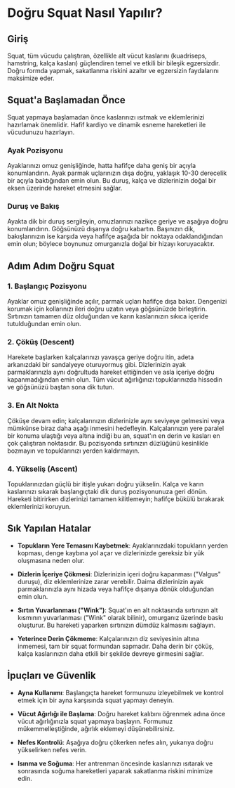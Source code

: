 # Doğru Squat Nasıl Yapılır?

## Giriş

Squat, tüm vücudu çalıştıran, özellikle alt vücut kaslarını (kuadriseps, hamstring, kalça kasları) güçlendiren temel ve etkili bir bileşik egzersizdir. Doğru formda yapmak, sakatlanma riskini azaltır ve egzersizin faydalarını maksimize eder.

## Squat'a Başlamadan Önce

Squat yapmaya başlamadan önce kaslarınızı ısıtmak ve eklemlerinizi hazırlamak önemlidir. Hafif kardiyo ve dinamik esneme hareketleri ile vücudunuzu hazırlayın.

### Ayak Pozisyonu

Ayaklarınızı omuz genişliğinde, hatta hafifçe daha geniş bir açıyla konumlandırın. Ayak parmak uçlarınızın dışa doğru, yaklaşık 10-30 derecelik bir açıyla baktığından emin olun. Bu duruş, kalça ve dizlerinizin doğal bir eksen üzerinde hareket etmesini sağlar.

### Duruş ve Bakış

Ayakta dik bir duruş sergileyin, omuzlarınızı nazikçe geriye ve aşağıya doğru konumlandırın. Göğsünüzü dışarıya doğru kabartın. Başınızın dik, bakışlarınızın ise karşıda veya hafifçe aşağıda bir noktaya odaklandığından emin olun; böylece boynunuz omurganızla doğal bir hizayı koruyacaktır.

## Adım Adım Doğru Squat

### 1. Başlangıç Pozisyonu

Ayaklar omuz genişliğinde açılır, parmak uçları hafifçe dışa bakar. Dengenizi korumak için kollarınızı ileri doğru uzatın veya göğsünüzde birleştirin. Sırtınızın tamamen düz olduğundan ve karın kaslarınızın sıkıca içeride tutulduğundan emin olun.

### 2. Çöküş (Descent)

Harekete başlarken kalçalarınızı yavaşça geriye doğru itin, adeta arkanızdaki bir sandalyeye oturuyormuş gibi. Dizlerinizin ayak parmaklarınızla aynı doğrultuda hareket ettiğinden ve asla içeriye doğru kapanmadığından emin olun. Tüm vücut ağırlığınızı topuklarınızda hissedin ve göğsünüzü baştan sona dik tutun.

### 3. En Alt Nokta

Çöküşe devam edin; kalçalarınızın dizlerinizle aynı seviyeye gelmesini veya mümkünse biraz daha aşağı inmesini hedefleyin. Kalçalarınızın yere paralel bir konuma ulaştığı veya altına indiği bu an, squat'ın en derin ve kasları en çok çalıştıran noktasıdır. Bu pozisyonda sırtınızın düzlüğünü kesinlikle bozmayın ve topuklarınızı yerden kaldırmayın.

### 4. Yükseliş (Ascent)

Topuklarınızdan güçlü bir itişle yukarı doğru yükselin. Kalça ve karın kaslarınızı sıkarak başlangıçtaki dik duruş pozisyonunuza geri dönün. Hareketi bitirirken dizlerinizi tamamen kilitlemeyin; hafifçe bükülü bırakarak eklemlerinizi koruyun.

## Sık Yapılan Hatalar

*   **Topukların Yere Temasını Kaybetmek**: Ayaklarınızdaki topukların yerden kopması, denge kaybına yol açar ve dizlerinizde gereksiz bir yük oluşmasına neden olur.

*   **Dizlerin İçeriye Çökmesi**: Dizlerinizin içeri doğru kapanması ("Valgus" duruşu), diz eklemlerinize zarar verebilir. Daima dizlerinizin ayak parmaklarınızla aynı hizada veya hafifçe dışarıya dönük olduğundan emin olun.

*   **Sırtın Yuvarlanması ("Wink")**: Squat'ın en alt noktasında sırtınızın alt kısmının yuvarlanması ("Wink" olarak bilinir), omurganız üzerinde baskı oluşturur. Bu hareketi yaparken sırtınızın dümdüz kalmasını sağlayın.

*   **Yeterince Derin Çökmeme**: Kalçalarınızın diz seviyesinin altına inmemesi, tam bir squat formundan sapmadır. Daha derin bir çöküş, kalça kaslarınızın daha etkili bir şekilde devreye girmesini sağlar.

## İpuçları ve Güvenlik

*   **Ayna Kullanımı**: Başlangıçta hareket formunuzu izleyebilmek ve kontrol etmek için bir ayna karşısında squat yapmayı deneyin.

*   **Vücut Ağırlığı ile Başlama**: Doğru hareket kalıbını öğrenmek adına önce vücut ağırlığınızla squat yapmaya başlayın. Formunuz mükemmelleştiğinde, ağırlık eklemeyi düşünebilirsiniz.

*   **Nefes Kontrolü**: Aşağıya doğru çökerken nefes alın, yukarıya doğru yükselirken nefes verin.

*   **Isınma ve Soğuma**: Her antrenman öncesinde kaslarınızı ısıtarak ve sonrasında soğuma hareketleri yaparak sakatlanma riskini minimize edin.